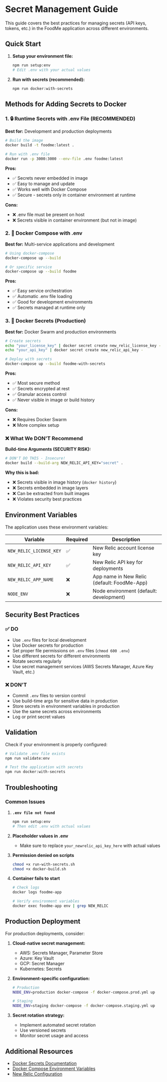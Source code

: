 # Secret Management Guide

This guide covers the best practices for managing secrets (API keys, tokens, etc.) in the FoodMe application across different environments.

## Quick Start

1. **Setup your environment file:**
   ```bash
   npm run setup:env
   # Edit .env with your actual values
   ```

2. **Run with secrets (recommended):**
   ```bash
   npm run docker:with-secrets
   ```

## Methods for Adding Secrets to Docker

### 1. 🔒 Runtime Secrets with .env File (RECOMMENDED)

**Best for:** Development and production deployments

```bash
# Build the image
docker build -t foodme:latest .

# Run with .env file
docker run -p 3000:3000 --env-file .env foodme:latest
```

**Pros:**
- ✅ Secrets never embedded in image
- ✅ Easy to manage and update
- ✅ Works well with Docker Compose
- ✅ Secure - secrets only in container environment at runtime

**Cons:**
- ❌ .env file must be present on host
- ❌ Secrets visible in container environment (but not in image)

### 2. 🐳 Docker Compose with .env

**Best for:** Multi-service applications and development

```bash
# Using docker-compose
docker-compose up --build

# Or specific service
docker-compose up --build foodme
```

**Pros:**
- ✅ Easy service orchestration
- ✅ Automatic .env file loading
- ✅ Good for development environments
- ✅ Secrets managed at runtime only

### 3. 🔐 Docker Secrets (Production)

**Best for:** Docker Swarm and production environments

```bash
# Create secrets
echo "your_license_key" | docker secret create new_relic_license_key -
echo "your_api_key" | docker secret create new_relic_api_key -

# Deploy with secrets
docker-compose up --build foodme-with-secrets
```

**Pros:**
- ✅ Most secure method
- ✅ Secrets encrypted at rest
- ✅ Granular access control
- ✅ Never visible in image or build history

**Cons:**
- ❌ Requires Docker Swarm
- ❌ More complex setup

### ❌ What We DON'T Recommend

**Build-time Arguments (SECURITY RISK):**
```bash
# DON'T DO THIS - Insecure!
docker build --build-arg NEW_RELIC_API_KEY="secret" .
```

**Why this is bad:**
- ❌ Secrets visible in image history (`docker history`)
- ❌ Secrets embedded in image layers
- ❌ Can be extracted from built images
- ❌ Violates security best practices

## Environment Variables

The application uses these environment variables:

| Variable | Required | Description |
|----------|----------|-------------|
| `NEW_RELIC_LICENSE_KEY` | ✅ | New Relic account license key |
| `NEW_RELIC_API_KEY` | ✅ | New Relic API key for deployments |
| `NEW_RELIC_APP_NAME` | ❌ | App name in New Relic (default: FoodMe-App) |
| `NODE_ENV` | ❌ | Node environment (default: development) |

## Security Best Practices

### ✅ DO
- Use `.env` files for local development
- Use Docker secrets for production
- Set proper file permissions on `.env` files (`chmod 600 .env`)
- Use different secrets for different environments
- Rotate secrets regularly
- Use secret management services (AWS Secrets Manager, Azure Key Vault, etc.)

### ❌ DON'T
- Commit `.env` files to version control
- Use build-time args for sensitive data in production
- Store secrets in environment variables in production
- Use the same secrets across environments
- Log or print secret values

## Validation

Check if your environment is properly configured:

```bash
# Validate .env file exists
npm run validate:env

# Test the application with secrets
npm run docker:with-secrets
```

## Troubleshooting

### Common Issues

1. **`.env file not found`**
   ```bash
   npm run setup:env
   # Then edit .env with actual values
   ```

2. **Placeholder values in .env**
   - Make sure to replace `your_newrelic_api_key_here` with actual values

3. **Permission denied on scripts**
   ```bash
   chmod +x run-with-secrets.sh
   chmod +x docker-build.sh
   ```

4. **Container fails to start**
   ```bash
   # Check logs
   docker logs foodme-app
   
   # Verify environment variables
   docker exec foodme-app env | grep NEW_RELIC
   ```

## Production Deployment

For production deployments, consider:

1. **Cloud-native secret management:**
   - AWS: Secrets Manager, Parameter Store
   - Azure: Key Vault
   - GCP: Secret Manager
   - Kubernetes: Secrets

2. **Environment-specific configuration:**
   ```bash
   # Production
   NODE_ENV=production docker-compose -f docker-compose.prod.yml up
   
   # Staging
   NODE_ENV=staging docker-compose -f docker-compose.staging.yml up
   ```

3. **Secret rotation strategy:**
   - Implement automated secret rotation
   - Use versioned secrets
   - Monitor secret usage and access

## Additional Resources

- [Docker Secrets Documentation](https://docs.docker.com/engine/swarm/secrets/)
- [Docker Compose Environment Variables](https://docs.docker.com/compose/environment-variables/)
- [New Relic Configuration](https://docs.newrelic.com/docs/apm/agents/nodejs-agent/installation-configuration/nodejs-agent-configuration/)
